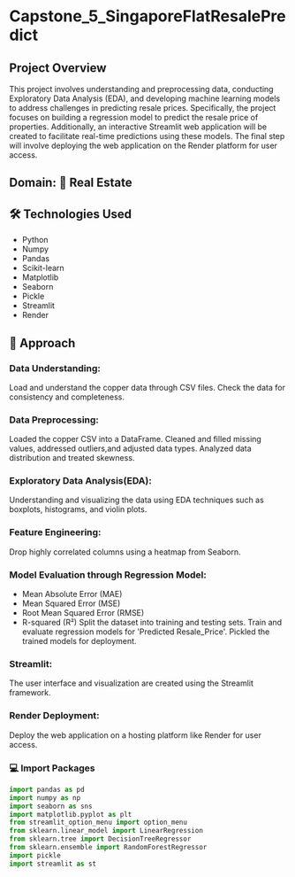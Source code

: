 # Capstone_5_SingaporeFlatResalePredict

## Project Overview
This project involves understanding and preprocessing data, conducting Exploratory Data Analysis (EDA), and developing machine learning models to address challenges in predicting resale prices. Specifically, the project focuses on building a regression model to predict the resale price of properties. Additionally, an interactive Streamlit web application will be created to facilitate real-time predictions using these models. The final step will involve deploying the web application on the Render platform for user access.

## Domain: :hotel: Real Estate 

## 🛠 Technologies Used
* Python
* Numpy
* Pandas
* Scikit-learn
* Matplotlib
* Seaborn
* Pickle
* Streamlit
* Render

## 📘 Approach

### Data Understanding:
Load and understand the copper data through CSV files.
Check the data for consistency and completeness.
### Data Preprocessing:
Loaded the copper CSV into a DataFrame.
Cleaned and filled missing values, addressed outliers,and adjusted data types.
Analyzed data distribution and treated skewness.
### Exploratory Data Analysis(EDA):
Understanding and visualizing the data using EDA techniques such as boxplots, histograms, and violin plots.
### Feature Engineering:
Drop highly correlated columns using a heatmap from Seaborn.
### Model Evaluation through Regression Model:
* Mean Absolute Error (MAE)
* Mean Squared Error (MSE)
* Root Mean Squared Error (RMSE)
* R-squared (R²)
Split the dataset into training and testing sets.
Train and evaluate regression models for 'Predicted Resale_Price'.
Pickled the trained models for deployment.
### Streamlit:
The user interface and visualization are created using the Streamlit framework.
### Render Deployment:
Deploy the web application on a hosting platform like Render for user access.


### 💻 Import Packages
```python
import pandas as pd
import numpy as np
import seaborn as sns
import matplotlib.pyplot as plt
from streamlit_option_menu import option_menu
from sklearn.linear_model import LinearRegression
from sklearn.tree import DecisionTreeRegressor
from sklearn.ensemble import RandomForestRegressor
import pickle
import streamlit as st
